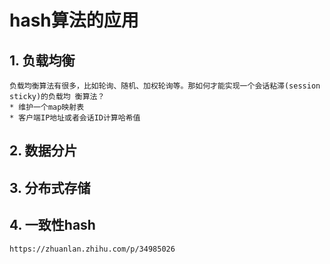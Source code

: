 # hash算法的应用

## 1. 负载均衡
    负载均衡算法有很多，比如轮询、随机、加权轮询等。那如何才能实现一个会话粘滞(session sticky)的负载均 衡算法？
    * 维护一个map映射表
    * 客户端IP地址或者会话ID计算哈希值
## 2. 数据分片

## 3. 分布式存储

## 4. 一致性hash
    https://zhuanlan.zhihu.com/p/34985026